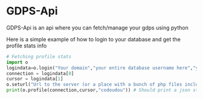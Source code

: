 # GDPS-Api

GDPS-Api is an api where you can fetch/manage your gdps using python

Here is a simple example of how to login to your database and get the profile stats info

```py
# Fetching profile stats
import o
logindata=o.login("Your domain","your entire database username here","your database password here")
connection = logindata[0]
cursor = logindata[1]
o.seturl("Url to the server (or a place with a bunch of php files including getGJScores20.php)")
print(o.profile(connection,cursor,"codoudou")) # Should print a json string if you did everything correct
```
